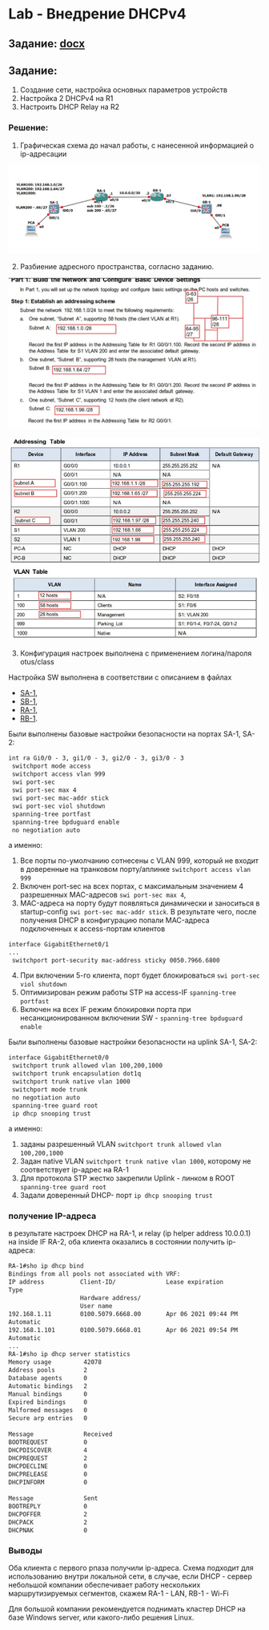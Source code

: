 
# Lab - Внедрение DHCPv4
## Задание: [docx](7.4.2_Lab-Implement_DHCPv4.docx)

##  Задание:
1. Создание сети, настройка основных параметров устройств
2. Настройка 2 DHCPv4 на R1
3. Настроить DHCP Relay на R2

###  Решение:
1. Графическая схема до начал работы, с нанесенной информацией о ip-адресации

![](/LECTURES/MODULE01/Lecture05/pictures/41.jpg)

2. Разбиение адресного пространства, согласно заданию.

![](/LECTURES/MODULE01/Lecture05/pictures/43.jpg)

![](/LECTURES/MODULE01/Lecture05/pictures/42.jpg)

3. Конфигурация настроек выполнена с применением логина/пароля otus/class

Настройка SW выполнена в соответствии с описанием в файлах
- [SA-1](cfg/SA-1), 
- [SB-1](cfg/SB-1), 
- [RA-1](cfg/RA-1),
- [RB-1](cfg/RB-1).

Были выполнены базовые настройки безопасности на портах SA-1, SA-2:
```
int ra Gi0/0 - 3, gi1/0 - 3, gi2/0 - 3, gi3/0 - 3
 switchport mode access
 switchport access vlan 999
 swi port-sec
 swi port-sec max 4
 swi port-sec mac-addr stick
 swi port-sec viol shutdown
 spanning-tree portfast
 spanning-tree bpduguard enable
 no negotiation auto
```
а именно:
1. Все порты по-умолчанию сотнесены с VLAN 999, который не входит в доверенные на транковом порту/аплинке ```switchport access vlan 999```
2. Включен port-sec на всех портах, с максимальным значением 4 разрешенных MAC-адресов ```swi port-sec max 4```, 
3. MAC-адреса на порту будут появляться динамически и заноситься в startup-config ```swi port-sec mac-addr stick```. В результате чего, после получения DHCP в конфигурацию попали MAC-адреса подключенных к access-портам клиентов
```
interface GigabitEthernet0/1
...
 switchport port-security mac-address sticky 0050.7966.6800
```
4. При включении 5-го клиента, порт будет блокироваться ```swi port-sec viol shutdown```
5. Оптимизирован режим работы STP на access-IF ```spanning-tree portfast```
6. Включен на всех IF режим блокировки порта при несанкционированном включении SW - ```spanning-tree bpduguard enable```

Были выполнены базовые настройки безопасности на uplink SA-1, SA-2:
```
interface GigabitEthernet0/0
 switchport trunk allowed vlan 100,200,1000
 switchport trunk encapsulation dot1q
 switchport trunk native vlan 1000
 switchport mode trunk
 no negotiation auto
 spanning-tree guard root
 ip dhcp snooping trust
```
а именно:
1. заданы разрешенный VLAN ```switchport trunk allowed vlan 100,200,1000```
2. Задан native VLAN ```switchport trunk native vlan 1000```, которому не соответствует ip-адрес на RA-1
3. Для протокола STP жестко закрепили Uplink - линком в ROOT ```spanning-tree guard root```
4. Задали доверенный DHCP- порт ```ip dhcp snooping trust```

### получение IP-адреса
в результате настроек DHCP на RA-1, и relay (ip helper address 10.0.0.1) на inside IF RA-2, оба клиента оказались в состоянии получить ip-адреса:
```
RA-1#sho ip dhcp bind
Bindings from all pools not associated with VRF:
IP address          Client-ID/              Lease expiration        Type
                    Hardware address/
                    User name
192.168.1.11        0100.5079.6668.00       Apr 06 2021 09:44 PM    Automatic
192.168.1.101       0100.5079.6668.01       Apr 06 2021 09:54 PM    Automatic
...
RA-1#sho ip dhcp server statistics 
Memory usage         42078
Address pools        2
Database agents      0
Automatic bindings   2
Manual bindings      0
Expired bindings     0
Malformed messages   0
Secure arp entries   0

Message              Received
BOOTREQUEST          0
DHCPDISCOVER         4
DHCPREQUEST          2
DHCPDECLINE          0
DHCPRELEASE          0
DHCPINFORM           0

Message              Sent
BOOTREPLY            0
DHCPOFFER            2
DHCPACK              2
DHCPNAK              0
```
### Выводы 
Оба клиента с первого рпаза получили ip-адреса. 
Схема подходит для использованию внутри локальной сети, в случае, если DHCP - сервер небольшой компании обеспечивает работу нескольких маршрутизируемых сегментов, скажем RA-1 - LAN, RB-1 - Wi-Fi

Для большой компании рекомендуется поднимать кластер DHCP на базе Windows server, или какого-либо решения Linux.
